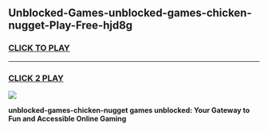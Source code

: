 
## Unblocked-Games-unblocked-games-chicken-nugget-Play-Free-hjd8g
<h3>
<a href="https://premium76.site?title=unblocked-games-chicken-nugget&ref=09A">CLICK TO PLAY</a></h3>
<hr>

<h3>
<a href="https://premium76.site?title=unblocked-games-chicken-nugget&ref=09A">CLICK 2 PLAY</a>
  
</h3>

<a href="https://premium76.site?title=unblocked-games-chicken-nugget&ref=09A"><img src="https://clearcache.store/games.png"></a>


**unblocked-games-chicken-nugget games unblocked: Your Gateway to Fun and Accessible Online Gaming**
